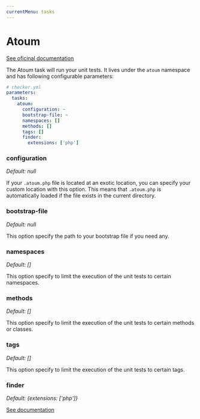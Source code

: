 ```yaml
---
currentMenu: tasks
---
```


# Atoum

[See oficinal documentation](http://atoum.org/)

The Atoum task will run your unit tests.
It lives under the `atoum` namespace and has following configurable parameters:

```yml
# checker.yml
parameters:
  tasks:
    atoum:
      configuration: ~
      bootstrap-file: ~
      namespaces: []
      methods: []
      tags: []
      finder:
        extensions: ['php']
```

### configuration

*Default: null*

If your `.atoum.php` file is located at an exotic location,
you can specify your custom location with this option.
This means that `.atoum.php` is automatically loaded
if the file exists in the current directory.

### bootstrap-file

*Default: null*

This option specify the path to your bootstrap file if you need any.

### namespaces

*Default: []*

This option specify to limit the execution of the unit tests to certain namespaces.

### methods

*Default: []*

This option specify to limit the execution of the unit tests to certain methods or classes.

### tags

*Default: []*

This option specify to limit the execution of the unit tests to certain tags.

### finder

*Default: {extensions: ['php']}*

[See documentation](../tasks.md#finder)
